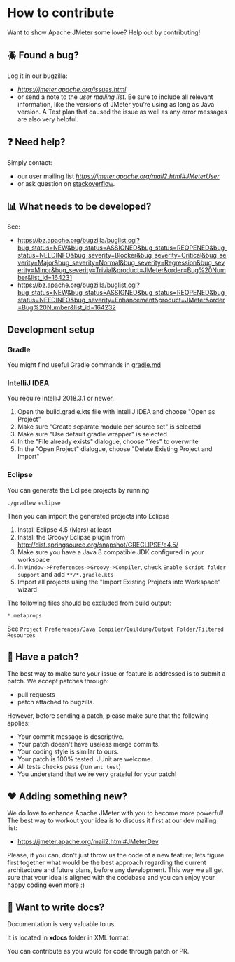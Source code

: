 # How to contribute

Want to show Apache JMeter some love? Help out by contributing!

## :beetle: Found a bug?
Log it in our bugzilla:

* *https://jmeter.apache.org/issues.html* 
* or send a note to the *user mailing list*. 
Be sure to include all relevant information, like the versions of JMeter you’re using as long as Java version. 
A Test plan  that caused the issue as well as any error messages are also very helpful.

## :question: Need help?
Simply contact:

* our user mailing list *https://jmeter.apache.org/mail2.html#JMeterUser* 
* or ask question on [stackoverflow](https://stackoverflow.com/questions/tagged/jmeter).

## :bar_chart: What needs to be developed?

See:

* https://bz.apache.org/bugzilla/buglist.cgi?bug_status=NEW&bug_status=ASSIGNED&bug_status=REOPENED&bug_status=NEEDINFO&bug_severity=Blocker&bug_severity=Critical&bug_severity=Major&bug_severity=Normal&bug_severity=Regression&bug_severity=Minor&bug_severity=Trivial&product=JMeter&order=Bug%20Number&list_id=164231
* https://bz.apache.org/bugzilla/buglist.cgi?bug_status=NEW&bug_status=ASSIGNED&bug_status=REOPENED&bug_status=NEEDINFO&bug_severity=Enhancement&product=JMeter&order=Bug%20Number&list_id=164232

## Development setup

### Gradle

You might find useful Gradle commands in [gradle.md](gradle.md)

### <a name="intellij"></a>IntelliJ IDEA

You require IntelliJ 2018.3.1 or newer.

1. Open the build.gradle.kts file with IntelliJ IDEA and choose "Open as Project"
1. Make sure "Create separate module per source set" is selected
1. Make sure "Use default gradle wrapper" is selected
1. In the "File already exists" dialogue, choose "Yes" to overwrite
1. In the "Open Project" dialogue, choose "Delete Existing Project and Import"

### Eclipse

You can generate the Eclipse projects by running

    ./gradlew eclipse

Then you can import the generated projects into Eclipse

1. Install Eclipse 4.5 (Mars) at least
1. Install the Groovy Eclipse plugin from http://dist.springsource.org/snapshot/GRECLIPSE/e4.5/
1. Make sure you have a Java 8 compatible JDK configured in your workspace
1. In `Window->Preferences->Groovy->Compiler`, check `Enable Script folder support` and add `**/*.gradle.kts`
1. Import all projects using the "Import Existing Projects into Workspace" wizard

The following files should be excluded from build output:

    *.metaprops

See `Project Preferences/Java Compiler/Building/Output Folder/Filtered Resources`

## :star2: Have a patch?
The best way to make sure your issue or feature is addressed is to submit a patch.
We accept patches through: 

* pull requests
* patch attached to bugzilla.

However, before sending a patch, please make sure that the following applies:

* Your commit message is descriptive.
* Your patch doesn't have useless merge commits.
* Your coding style is similar to ours.
* Your patch is 100% tested. JUnit are welcome. 
* All tests checks pass (run `ant test`)
* You understand that we're very grateful for your patch!

## :heart: Adding something new?
We do love to enhance Apache JMeter with you to become more powerful! 
The best way to workout your idea is to discuss it first at our dev mailing list:

* https://jmeter.apache.org/mail2.html#JMeterDev

Please, if you can, don't just throw us the code of a new feature; lets figure first together 
what would be the best approach regarding the current architecture and future plans, 
before any development. 
This way we all get sure that your idea is aligned with the codebase and you can enjoy 
your happy coding even more :)

## :closed_book: Want to write docs?

Documentation is very valuable to us. 

It is located in **xdocs** folder in XML format. 

You can contribute as you would for code through patch or PR.
